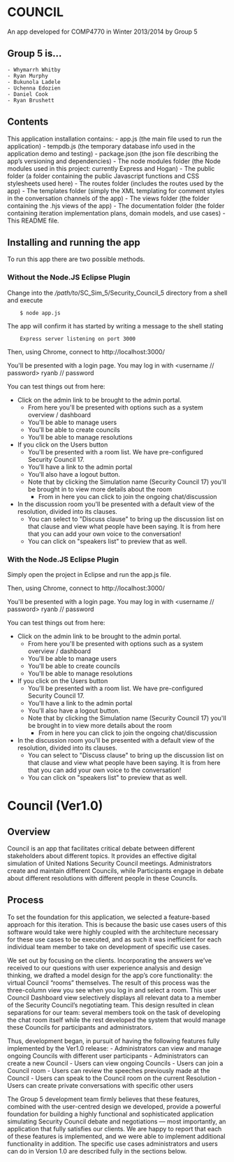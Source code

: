 
# COUNCIL
An app developed for COMP4770 in Winter 2013/2014 by Group 5

## Group 5 is...
	- Whymarrh Whitby
	- Ryan Murphy
	- Bukunola Ladele
	- Uchenna Edozien
	- Daniel Cook
	- Ryan Brushett

## Contents
This application installation contains:
	- app.js (the main file used to run the application)
	- tempdb.js (the temporary database info used in the application demo and testing)
	- package.json (the json file describing the app’s versioning and dependencies)
	- The node modules folder (the Node modules used in this project: currently Express and Hogan)
	- The public folder (a folder containing the public Javascript functions and CSS stylesheets used here)
	- The routes folder (includes the routes used by the app)
	- The templates folder (simply the XML templating for comment styles in the conversation channels of the app)
	- The views folder (the folder containing the .hjs views of the app)
	- The documentation folder (the folder containing iteration implementation plans, domain models, and use cases)
	- This README file.

## Installing and running the app
To run this app there are two possible methods.

### Without the Node.JS Eclipse Plugin
Change into the _/path/to_/SC_Sim_5/Security_Council_5 directory from a shell and execute

        $ node app.js

The app will confirm it has started by writing a message to the shell stating
        
        Express server listening on port 3000

Then, using Chrome, connect to http://localhost:3000/

You'll be presented with a login page. You may log in with <username // password> ryanb // password

You can test things out from here:

* Click on the admin link to be brought to the admin portal.
    * From here you'll be presented with options such as a system overview / dashboard
    * You'll be able to manage users
    * You'll be able to create councils
    * You'll be able to manage resolutions
* If you click on the Users button
    * You'll be presented with a room list. We have pre-configured Security Council 17.
    * You'll have a link to the admin portal
    * You'll also have a logout button.
    * Note that by clicking the Simulation name (Security Council 17) you'll be brought in to view more details about the room
        * From in here you can click to join the ongoing chat/discussion
* In the discussion room you'll be presented with a default view of the resolution, divided into its clauses.
    * You can select to "Discuss clause" to bring up the discussion list on that clause and view what people have been saying. It is from here that you can add your own voice to the conversation!
    * You can click on "speakers list" to preview that as well.

### With the Node.JS Eclipse Plugin
Simply open the project in Eclipse and run the app.js file.

Then, using Chrome, connect to http://localhost:3000/

You'll be presented with a login page. You may log in with <username // password> ryanb // password

You can test things out from here:

* Click on the admin link to be brought to the admin portal.
    * From here you'll be presented with options such as a system overview / dashboard
    * You'll be able to manage users
    * You'll be able to create councils
    * You'll be able to manage resolutions
* If you click on the Users button
    * You'll be presented with a room list. We have pre-configured Security Council 17.
    * You'll have a link to the admin portal
    * You'll also have a logout button.
    * Note that by clicking the Simulation name (Security Council 17) you'll be brought in to view more details about the room
        * From in here you can click to join the ongoing chat/discussion
* In the discussion room you'll be presented with a default view of the resolution, divided into its clauses.
    * You can select to "Discuss clause" to bring up the discussion list on that clause and view what people have been saying. It is from here that you can add your own voice to the conversation!
    * You can click on "speakers list" to preview that as well.

# Council (Ver1.0)
## Overview
Council is an app  that facilitates critical debate between different stakeholders about different topics. It provides an effective digital simulation of United Nations Security Council meetings. Administrators create and maintain different Councils, while Participants engage in debate about different resolutions with different people in these Councils. 

## Process
To set the foundation for this application, we selected a feature-based approach for this iteration. This is because the basic use cases users of this software would take were highly coupled with the architecture necessary for these use cases to be executed, and as such it was inefficient for each individual team member to take on development of specific use cases.

We set out by focusing on the clients. Incorporating the answers we’ve received to our questions with user experience analysis and design thinking, we drafted a model design for the app’s core functionality: the virtual Council “rooms” themselves. The result of this process was the three-column view you see when you log in and select a room. This user Council Dashboard view selectively displays all relevant data to a member of the Security Council’s negotiating team. This design resulted in clean separations for our team: several members took on the task of developing the chat room itself while the rest developed the system that would manage these Councils for participants and administrators.

Thus, development began, in pursuit of having the following features fully implemented by the Ver1.0 release:
	- Administrators can view and manage ongoing Councils with different user participants
	- Administrators can create a new Council
	- Users can view ongoing Councils
	- Users can join a Council room
	- Users can review the speeches previously made at the Council
	- Users can speak to the Council room on the current Resolution
	- Users can create private conversations with specific other users

The Group 5 development team firmly believes that these features, combined with the user-centred design we developed, provide a powerful foundation for building a highly functional and sophisticated application simulating Security Council debate and negotiations — most importantly, an application that fully satisfies our clients. We are happy to report that each of these features is implemented, and we were able to implement additional functionality in addition. The specific use cases administrators and users can do in Version 1.0 are described fully in the sections below.
